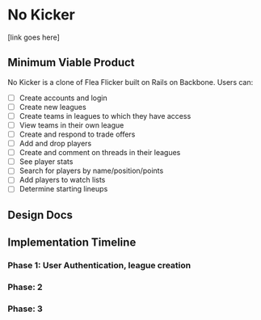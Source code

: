 # No Kicker

\[link goes here\]

## Minimum Viable Product
No Kicker is a clone of Flea Flicker built on Rails on Backbone. Users can:

- [ ] Create accounts and login
- [ ] Create new leagues
- [ ] Create teams in leagues to which they have access
- [ ] View teams in their own league
- [ ] Create and respond to trade offers
- [ ] Add and drop players
- [ ] Create and comment on threads in their leagues
- [ ] See player stats
- [ ] Search for players by name/position/points
- [ ] Add players to watch lists
- [ ] Determine starting lineups

## Design Docs

## Implementation Timeline

### Phase 1: User Authentication, league creation

### Phase: 2

### Phase: 3
